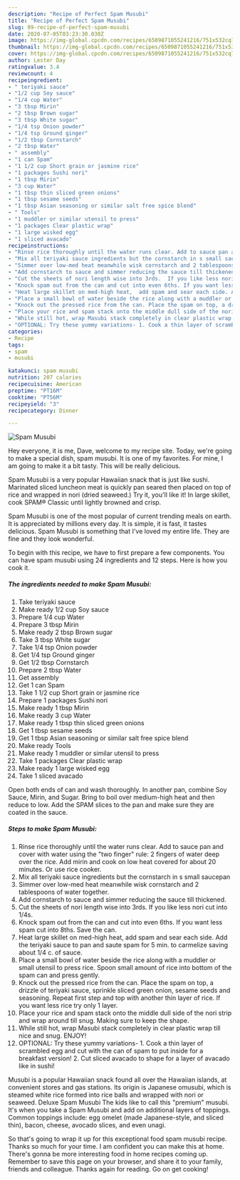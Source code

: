 ```yaml
---
description: "Recipe of Perfect Spam Musubi"
title: "Recipe of Perfect Spam Musubi"
slug: 99-recipe-of-perfect-spam-musubi
date: 2020-07-05T03:23:30.030Z
image: https://img-global.cpcdn.com/recipes/6509871055241216/751x532cq70/spam-musubi-recipe-main-photo.jpg
thumbnail: https://img-global.cpcdn.com/recipes/6509871055241216/751x532cq70/spam-musubi-recipe-main-photo.jpg
cover: https://img-global.cpcdn.com/recipes/6509871055241216/751x532cq70/spam-musubi-recipe-main-photo.jpg
author: Lester Day
ratingvalue: 3.4
reviewcount: 4
recipeingredient:
- " teriyaki sauce"
- "1/2 cup Soy sauce"
- "1/4 cup Water"
- "3 tbsp Mirin"
- "2 tbsp Brown sugar"
- "3 tbsp White sugar"
- "1/4 tsp Onion powder"
- "1/4 tsp Ground ginger"
- "1/2 tbsp Cornstarch"
- "2 tbsp Water"
- " assembly"
- "1 can Spam"
- "1 1/2 cup Short grain or jasmine rice"
- "1 packages Sushi nori"
- "1 tbsp Mirin"
- "3 cup Water"
- "1 tbsp thin sliced green onions"
- "1 tbsp sesame seeds"
- "1 tbsp Asian seasoning or similar salt free spice blend"
- " Tools"
- "1 muddler or similar utensil to press"
- "1 packages Clear plastic wrap"
- "1 large wisked egg"
- "1 sliced avacado"
recipeinstructions:
- "Rinse rice thoroughly until the water runs clear. Add to sauce pan and cover with water using the &#34;two finger&#34; rule: 2 fingers of water deep over the rice. Add mirin and cook on low heat covered for about 20 minutes. Or use rice cooker."
- "Mix all teriyaki sauce ingredients but the cornstarch in s small saucepan"
- "Simmer over low-med heat meanwhile wisk cornstarch and 2 tablespoons of water together."
- "Add cornstarch to sauce and simmer reducing the sauce till thickened."
- "Cut the sheets of nori length wise into 3rds.  If you like less nori cut into 1/4s."
- "Knock spam out from the can and cut into even 6ths. If you want less spam cut into 8ths.  Save the can."
- "Heat large skillet on med-high heat,  add spam and sear each side. Add the teriyaki sauce to pan and saute spam for 5 min. to carmelize saving about 1/4 c. of sauce."
- "Place a small bowl of water beside the rice along with a muddler or small utensil to press rice.  Spoon small amount of rice into bottom of the spam can and press gently."
- "Knock out the pressed rice from the can. Place the spam on top, a drizzle of teriyaki sauce, sprinkle sliced green onion, sesame seeds and seasoning. Repeat first step and top with another thin layer of rice. If you want less rice try only 1 layer."
- "Place your rice and spam stack onto the middle dull side of the nori strip and wrap around till snug. Making sure to keep the shape."
- "While still hot, wrap Masubi stack completely in clear plastic wrap till nice and snug. ENJOY!"
- "OPTIONAL: Try these yummy variations- 1. Cook a thin layer of scrambled egg and cut with the can of spam to put inside for a breakfast version!  2. Cut sliced avacado to shape for a layer of avacado like in sushi!"
categories:
- Recipe
tags:
- spam
- musubi

katakunci: spam musubi 
nutrition: 207 calories
recipecuisine: American
preptime: "PT16M"
cooktime: "PT56M"
recipeyield: "3"
recipecategory: Dinner

---
```



![Spam Musubi](https://img-global.cpcdn.com/recipes/6509871055241216/751x532cq70/spam-musubi-recipe-main-photo.jpg)

Hey everyone, it is me, Dave, welcome to my recipe site. Today, we're going to make a special dish, spam musubi. It is one of my favorites. For mine, I am going to make it a bit tasty. This will be really delicious.

Spam Musubi is a very popular Hawaiian snack that is just like sushi. Marinated sliced luncheon meat is quickly pan seared then placed on top of rice and wrapped in nori (dried seaweed.) Try it, you&#39;ll like it! In large skillet, cook SPAM® Classic until lightly browned and crisp.

Spam Musubi is one of the most popular of current trending meals on earth. It is appreciated by millions every day. It is simple, it is fast, it tastes delicious. Spam Musubi is something that I've loved my entire life. They are fine and they look wonderful.


To begin with this recipe, we have to first prepare a few components. You can have spam musubi using 24 ingredients and 12 steps. Here is how you cook it.

<!--inarticleads1-->

##### The ingredients needed to make Spam Musubi:

1. Take  teriyaki sauce
1. Make ready 1/2 cup Soy sauce
1. Prepare 1/4 cup Water
1. Prepare 3 tbsp Mirin
1. Make ready 2 tbsp Brown sugar
1. Take 3 tbsp White sugar
1. Take 1/4 tsp Onion powder
1. Get 1/4 tsp Ground ginger
1. Get 1/2 tbsp Cornstarch
1. Prepare 2 tbsp Water
1. Get  assembly
1. Get 1 can Spam
1. Take 1 1/2 cup Short grain or jasmine rice
1. Prepare 1 packages Sushi nori
1. Make ready 1 tbsp Mirin
1. Make ready 3 cup Water
1. Make ready 1 tbsp thin sliced green onions
1. Get 1 tbsp sesame seeds
1. Get 1 tbsp Asian seasoning or similar salt free spice blend
1. Make ready  Tools
1. Make ready 1 muddler or similar utensil to press
1. Take 1 packages Clear plastic wrap
1. Make ready 1 large wisked egg
1. Take 1 sliced avacado


Open both ends of can and wash thoroughly. In another pan, combine Soy Sauce, Mirin, and Sugar. Bring to boil over medium-high heat and then reduce to low. Add the SPAM slices to the pan and make sure they are coated in the sauce. 

<!--inarticleads2-->

##### Steps to make Spam Musubi:

1. Rinse rice thoroughly until the water runs clear. Add to sauce pan and cover with water using the &#34;two finger&#34; rule: 2 fingers of water deep over the rice. Add mirin and cook on low heat covered for about 20 minutes. Or use rice cooker.
1. Mix all teriyaki sauce ingredients but the cornstarch in s small saucepan
1. Simmer over low-med heat meanwhile wisk cornstarch and 2 tablespoons of water together.
1. Add cornstarch to sauce and simmer reducing the sauce till thickened.
1. Cut the sheets of nori length wise into 3rds.  If you like less nori cut into 1/4s.
1. Knock spam out from the can and cut into even 6ths. If you want less spam cut into 8ths.  Save the can.
1. Heat large skillet on med-high heat,  add spam and sear each side. Add the teriyaki sauce to pan and saute spam for 5 min. to carmelize saving about 1/4 c. of sauce.
1. Place a small bowl of water beside the rice along with a muddler or small utensil to press rice.  Spoon small amount of rice into bottom of the spam can and press gently.
1. Knock out the pressed rice from the can. Place the spam on top, a drizzle of teriyaki sauce, sprinkle sliced green onion, sesame seeds and seasoning. Repeat first step and top with another thin layer of rice. If you want less rice try only 1 layer.
1. Place your rice and spam stack onto the middle dull side of the nori strip and wrap around till snug. Making sure to keep the shape.
1. While still hot, wrap Masubi stack completely in clear plastic wrap till nice and snug. ENJOY!
1. OPTIONAL: Try these yummy variations- 1. Cook a thin layer of scrambled egg and cut with the can of spam to put inside for a breakfast version!  2. Cut sliced avacado to shape for a layer of avacado like in sushi!


Musubi is a popular Hawaiian snack found all over the Hawaiian islands, at convenient stores and gas stations. Its origin is Japanese omusubi, which is steamed white rice formed into rice balls and wrapped with nori or seaweed. Deluxe Spam Musubi The kids like to call this &#34;premium&#34; musubi. It&#39;s when you take a Spam Musubi and add on additional layers of toppings. Common toppings include: egg omelet (made Japanese-style, and sliced thin), bacon, cheese, avocado slices, and even unagi. 

So that's going to wrap it up for this exceptional food spam musubi recipe. Thanks so much for your time. I am confident you can make this at home. There's gonna be more interesting food in home recipes coming up. Remember to save this page on your browser, and share it to your family, friends and colleague. Thanks again for reading. Go on get cooking!
